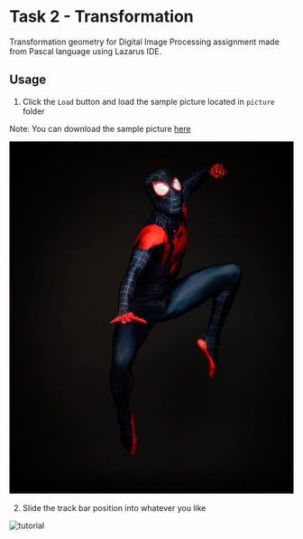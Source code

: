 # Task 2 - Transformation

Transformation geometry for Digital Image Processing assignment made from Pascal language using Lazarus IDE.

## Usage

1. Click the `Load` button and load the sample picture located in `picture` folder </br>

Note: You can download the sample picture [here](https://drive.google.com/file/d/1xPo0yygPyoUn6gLx3VfeZQjxPdJdTUYp/view?usp=sharing) </br>

![spiderman](./picture/spiderman.jpeg)

2. Slide the track bar position into whatever you like </br>

![tutorial](./tutorial.gif)
